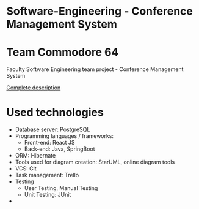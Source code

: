 # Software-Engineering - Conference Management System 

# Team Commodore 64
Faculty Software Engineering team project - Conference Management System 

<a href="https://github.com/StefanCsPurge/Software-Engineering-CMS_Webapp/blob/main/documents/Documentation.pdf">Complete description</a>

# Used technologies
<ul>
<li>Database server: PostgreSQL</li>
<li>Programming languages / frameworks:
    <ul>
        <li>Front-end: React JS</li>
        <li>Back-end: Java, SpringBoot</li> 
    </ul>
</li>
<li>ORM: Hibernate</li>
<li>Tools used for diagram creation: StarUML, online diagram tools</li>
<li>VCS: Git</li>
<li>Task management: Trello</li>
<li>Testing
    <ul>
      <li>User Testing, Manual Testing</li>
    <li>Unit Testing: JUnit</li> 
    </ul>
</li>
<li>
